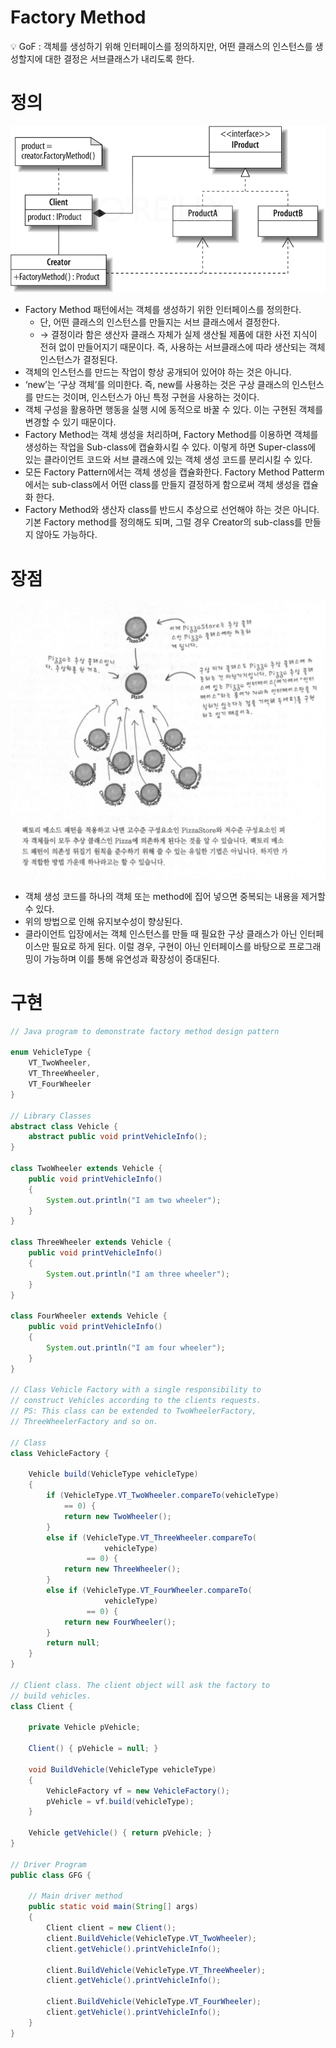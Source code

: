 # Factory Method

<aside>
💡 GoF : 객체를 생성하기 위해 인터페이스를 정의하지만, 어떤 클래스의 인스턴스를 생성할지에 대한 결정은 서브클래스가 내리도록 한다.

</aside>

# 정의

![Untitled](Factory_Method/Untitled.png)

- Factory Method 패턴에서는 객체를 생성하기 위한 인터페이스를 정의한다.
    - 단, 어떤 클래스의 인스턴스를 만들지는 서브 클래스에서 결정한다.
    - → 결정이라 함은 생산자 클래스 자체가 실제 생산될 제품에 대한 사전 지식이 전혀 없이 만들어지기 때문이다. 즉, 사용하는 서브클래스에 따라 생산되는 객체 인스턴스가 결정된다.
- 객체의 인스턴스를 만드는 작업이 항상 공개되어 있어야 하는 것은 아니다.
- ‘new’는 ‘구상 객체’를 의미한다. 즉, new를 사용하는 것은 구상 클래스의 인스턴스를 만드는 것이며, 인스턴스가 아닌 특정 구현을 사용하는 것이다.
- 객체 구성을 활용하면 행동을 실행 시에 동적으로 바꿀 수 있다. 이는 구현된 객체를 변경할 수 있기 때문이다.
- Factory Method는 객체 생성을 처리하며, Factory Method를 이용하면 객체를 생성하는 작업을 Sub-class에 캡슐화시킬 수 있다. 이렇게 하면 Super-class에 있는 클라이언트 코드와 서브 클래스에 있는 객체 생성 코드를 분리시킬 수 있다.
- 모든 Factory Pattern에서는 객체 생성을 캡슐화한다. Factory Method Patterm에서는 sub-class에서 어떤 class를 만들지 결정하게 함으로써 객체 생성을 캡슐화 한다.
- Factory Method와 생산자 class를 반드시 추상으로 선언해야 하는 것은 아니다. 기본 Factory method를 정의해도 되며, 그럴 경우 Creator의 sub-class를 만들지 않아도 가능하다.

# 장점

![Untitled](Factory_Method/Untitled1.png)

- 객체 생성 코드를 하나의 객체 또는 method에 집어 넣으면 중복되는 내용을 제거할 수 있다.
- 위의 방법으로 인해 유지보수성이 향상된다.
- 클라이언트 입장에서는 객체 인스턴스를 만들 때 필요한 구상 클래스가 아닌 인터페이스만 필요로 하게 된다. 이럴 경우, 구현이 아닌 인터페이스를 바탕으로 프로그래밍이 가능하며 이를 통해 유연성과 확장성이 증대된다.

# 구현

```java
// Java program to demonstrate factory method design pattern
 
enum VehicleType {
    VT_TwoWheeler,
    VT_ThreeWheeler,
    VT_FourWheeler
}
 
// Library Classes
abstract class Vehicle {
    abstract public void printVehicleInfo();
}
 
class TwoWheeler extends Vehicle {
    public void printVehicleInfo()
    {
        System.out.println("I am two wheeler");
    }
}
 
class ThreeWheeler extends Vehicle {
    public void printVehicleInfo()
    {
        System.out.println("I am three wheeler");
    }
}
 
class FourWheeler extends Vehicle {
    public void printVehicleInfo()
    {
        System.out.println("I am four wheeler");
    }
}
 
// Class Vehicle Factory with a single responsibility to
// construct Vehicles according to the clients requests.
// PS: This class can be extended to TwoWheelerFactory,
// ThreeWheelerFactory and so on.
 
// Class
class VehicleFactory {
 
    Vehicle build(VehicleType vehicleType)
    {
        if (VehicleType.VT_TwoWheeler.compareTo(vehicleType)
            == 0) {
            return new TwoWheeler();
        }
        else if (VehicleType.VT_ThreeWheeler.compareTo(
                     vehicleType)
                 == 0) {
            return new ThreeWheeler();
        }
        else if (VehicleType.VT_FourWheeler.compareTo(
                     vehicleType)
                 == 0) {
            return new FourWheeler();
        }
        return null;
    }
}
 
// Client class. The client object will ask the factory to
// build vehicles.
class Client {
 
    private Vehicle pVehicle;
 
    Client() { pVehicle = null; }
 
    void BuildVehicle(VehicleType vehicleType)
    {
        VehicleFactory vf = new VehicleFactory();
        pVehicle = vf.build(vehicleType);
    }
 
    Vehicle getVehicle() { return pVehicle; }
}
 
// Driver Program
public class GFG {
 
    // Main driver method
    public static void main(String[] args)
    {
        Client client = new Client();
        client.BuildVehicle(VehicleType.VT_TwoWheeler);
        client.getVehicle().printVehicleInfo();
 
        client.BuildVehicle(VehicleType.VT_ThreeWheeler);
        client.getVehicle().printVehicleInfo();
 
        client.BuildVehicle(VehicleType.VT_FourWheeler);
        client.getVehicle().printVehicleInfo();
    }
}
```